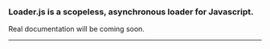 ### Loader.js is a scopeless, asynchronous loader for Javascript.

Real documentation will be coming soon.

---